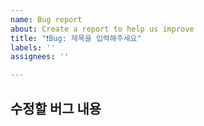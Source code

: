 ```yaml
---
name: Bug report
about: Create a report to help us improve
title: "❗️Bug: 제목을 입력해주세요"
labels: ''
assignees: ''

---
```


**수정할 버그 내용**
---
